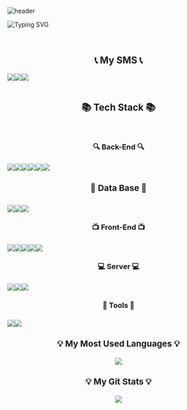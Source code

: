 ![header](https://capsule-render.vercel.app/api?type=waving&color=6994CDEE&text=&animation=twinkling&height=80)

![Typing SVG](https://readme-typing-svg.demolab.com?font=Alkatra&weight=500&size=45&duration=4000&pause=3&color=6994CDEE&center=false&vCenter=false&multiline=true&repeat=true&width=1000&height=100&lines=Welcome+to+SungGuk's+GitHub!👋)
 
<div align="center"> 
<br>
 
## 📞 My SMS 📞
<div style="display:flex; flex-direction:row;">
    <a href="https://velog.io/@tjdrnr1217">
        <img src="https://img.shields.io/badge/Velog-000000?style=for-the-badge&logo=Velog&logoColor=white"> 
    </a>
    <a href="https://www.instagram.com/guk_i_ya/">
        <img src="https://img.shields.io/badge/Instagram-E4405F?style=for-the-badge&logo=Instagram&logoColor=white"> 
    </a>
    <a href="mailto:tjdrnr1353@gmail.com">
        <img src="https://img.shields.io/badge/Gmail-EA4335?style=for-the-badge&logo=Gmail&logoColor=white"> 
    </a>
 </div>
 <br/>

## 📚 Tech Stack 📚
 <br/>
 
 <h3> 🔍 Back-End 🔍 <h3/>
 <div style="display:flex; flex-direction:row;">
    <img src="https://img.shields.io/badge/java-007396?style=for-the-badge&logo=java&logoColor=white"> 
    <img src="https://img.shields.io/badge/Spring Boot-6DB33F?style=for-the-badge&logo=spring boot&logoColor=white"> 
    <img src="https://img.shields.io/badge/springsecurity-6DB33F?style=for-the-badge&logo=springsecurity&logoColor=white">
    <img src="https://img.shields.io/badge/JSP-007396?style=for-the-badge&logo=JSP&logoColor=white">
    <img src="https://img.shields.io/badge/JPA-59666C?style=for-the-badge&logo=hibernate&logoColor=white" />
    <img src="https://img.shields.io/badge/MyBatis-232F3E?style=for-the-badge&logo=mybatis&logoColor=white" />
  </div>
 
 <div align="center">
 <h3>💾 Data Base 💾<h3/>
  <div style="display:flex; flex-direction:row;">
     <img src="https://img.shields.io/badge/oracle-F80000?style=for-the-badge&logo=oracle&logoColor=white">
     <img src="https://img.shields.io/badge/mongodb-47A248?style=for-the-badge&logo=mongodb&logoColor=white" />
     <img src="https://img.shields.io/badge/H2-232F3E?style=for-the-badge&logo=h2&logoColor=white" />
   </div>
 </div>
  
 <h3>📺 Front-End 📺<h3/> 
   <div style="display:flex; flex-direction:row;">
    <img src="https://img.shields.io/badge/html5-E34F26?style=for-the-badge&logo=html5&logoColor=white"> 
    <img src="https://img.shields.io/badge/css-1572B6?style=for-the-badge&logo=css3&logoColor=white">
    <img src="https://img.shields.io/badge/jquery-0769AD?style=for-the-badge&logo=jquery&logoColor=white">
    <img src="https://img.shields.io/badge/javascript-F7DF1E?style=for-the-badge&logo=javascript&logoColor=black">  
    <img src="https://img.shields.io/badge/bootstrap-7952B3?style=for-the-badge&logo=bootstrap&logoColor=white">
  </div>
  
  <h3> 💻 Server 💻 <h3/>
    <div style="display:flex; flex-direction:row;">
       <img src="https://img.shields.io/badge/apache tomcat-F8DC75?style=for-the-badge&logo=apachetomcat&logoColor=black">
       <img src="https://img.shields.io/badge/Amazon AWS-232F3E?style=for-the-badge&logo=amazon aws&logoColor=white"> 
       <img src="https://img.shields.io/badge/Amazon EC2-FF9900?style=for-the-badge&logo=amazon ec2&logoColor=white"> 
    </div>
  
  <h3>🔨 Tools 🔨<h3/>
   <div style="display:flex; flex-direction:row;">
   <img src="https://img.shields.io/badge/visualstudiocode-007ACC?style=for-the-badge&logo=visualstudiocode&logoColor=white">
   <img src="https://img.shields.io/badge/eclipseide-2C2255?style=for-the-badge&logo=eclipseide&logoColor=white">
   </div>

  <div>
      <h3>💡 My Most Used Languages 💡</h3>
      <p align="center">
        <a href="https://github.com/tjdrnr1217">
          <img align="center" src="https://github-readme-stats.vercel.app/api/top-langs/?username=tjdrnr1217&layout=compact" />
        </a>
      </p>
   <div>
    <h3>💡 My Git Stats 💡</h3>
     <p align="center">
       <a href="https://github.com/tjdrnr1217">
         <img align="center" src="https://github-readme-stats.vercel.app/api?username=tjdrnr1217" />
       </a>
     </p>
    <div>
   </div>
   </div>


